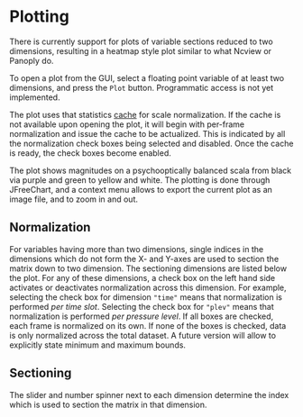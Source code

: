 # Plotting

There is currently support for plots of variable sections reduced to two dimensions, resulting in a heatmap style plot similar to what Ncview or Panoply do.

To open a plot from the GUI, select a floating point variable of at least two dimensions, and press the `Plot` button. Programmatic access is not yet implemented.

The plot uses that statistics [cache](Cache) for scale normalization. If the cache is not available upon opening the plot, it will begin with per-frame normalization and issue the cache to be actualized. This is indicated by all the normalization check boxes being selected and disabled. Once the cache is ready, the check boxes become enabled.

The plot shows magnitudes on a psychooptically balanced scala from black via purple and green to yellow and white. The plotting is done through JFreeChart, and a context menu allows to export the current plot as an image file, and to zoom in and out.

## Normalization

For variables having more than two dimensions, single indices in the dimensions which do not form the X- and Y-axes are used to section the matrix down to two dimension. The sectioning dimensions are listed below the plot. For any of these dimensions, a check box on the left hand side activates or deactivates normalization across this dimension. For example, selecting the check box for dimension `"time"` means that normalization is performed _per time slot_. Selecting the check box for `"plev"` means that normalization is performed _per pressure level_. If all boxes are checked, each frame is normalized on its own. If none of the boxes is checked, data is only normalized across the total dataset. A future version will allow to explicitly state minimum and maximum bounds.

## Sectioning

The slider and number spinner next to each dimension determine the index which is used to section the matrix in that dimension.
